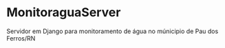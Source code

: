 # MonitoraguaServer
Servidor em Django para monitoramento de água no múnicipio de Pau dos Ferros/RN
